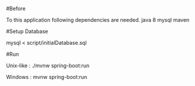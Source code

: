 #Before

To this application following dependencies are needed.
java 8
mysql
maven

#Setup Database

mysql < script/initialDatabase.sql

#Run

Unix-like :
./mvnw spring-boot:run

Windows :
mvnw spring-boot:run

